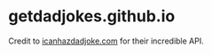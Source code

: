 # getdadjokes.github.io

Credit to [icanhazdadjoke.com](https://icanhazdadjoke.com/api) for their incredible API.
